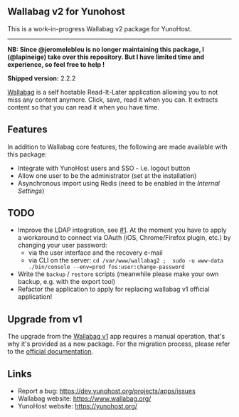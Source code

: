 Wallabag v2 for Yunohost
------------------------

This is a work-in-progress Wallabag v2 package for YunoHost.

---

**NB: Since @jeromelebleu is no longer maintaining this package, I (@lapineige) take over this repository. But I have limited time and experience, so feel free to help !**

**Shipped version:** 2.2.2

[Wallabag](https://www.wallabag.org/) is a self hostable Read-It-Later application allowing
you to not miss any content anymore. Click, save, read it when you can.
It extracts content so that you can read it when you have time.

## Features

In addition to Wallabag core features, the following are made available with
this package:

 * Integrate with YunoHost users and SSO - i.e. logout button
 * Allow one user to be the administrator (set at the installation)
 * Asynchronous import using Redis (need to be enabled in the *Internal Settings*)

## TODO

 * Improve the LDAP integration, see [#1](https://github.com/YunoHost-Apps/wallabag2_ynh/issues/1). At the moment you have to apply a workaround to connect via OAuth (iOS, Chrome/Firefox plugin, etc.) by changing your user password:
   * via the user interface and the recovery e-mail
   * via CLI on the server: `cd /var/www/wallabag2 ;  sudo -u www-data ./bin/console --env=prod fos:user:change-password`
 * Write the `backup` / `restore` scripts (meanwhile please make your own backup, e.g. with the export tool)
 * Refactor the application to apply for replacing wallabag v1 official application!

## Upgrade from v1

The upgrade from the [Wallabag v1](https://github.com/YunoHost-Apps/wallabag_ynh)
app requires a manual operation, that's why it's provided as a new package.
For the migration process, please refer to the
[official documentation](http://doc.wallabag.org/en/master/user/import.html#id6).

## Links

 * Report a bug: https://dev.yunohost.org/projects/apps/issues
 * Wallabag website: https://www.wallabag.org/
 * YunoHost website: https://yunohost.org/
